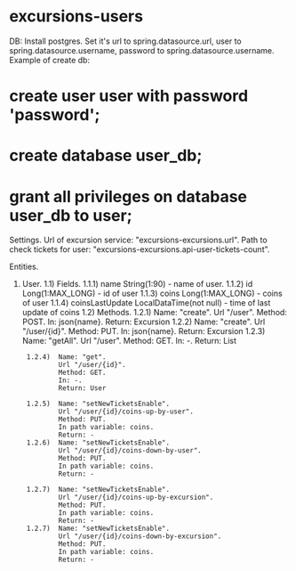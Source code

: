 # excursions-users

DB:
Install postgres.
Set it's 
    url to spring.datasource.url,
    user to spring.datasource.username,
    password to spring.datasource.username.
Example of create db:
# create user user with password 'password';
# create database user_db;
# grant all privileges on database user_db to user;

Settings.
Url of excursion service: "excursions-excursions.url".
Path to check tickets for user: "excursions-excursions.api-user-tickets-count".

Entities.
1) User.
    1.1) Fields.
        1.1.1) name String(1:90) - name of user.
        1.1.2) id Long(1:MAX_LONG) - id of user
        1.1.3) coins Long(1:MAX_LONG) - coins of user
        1.1.4) coinsLastUpdate LocalDataTime(not null) - time of last update of coins
    1.2) Methods.
        1.2.1)  Name: "create".
                Url "/user".
                Method: POST.
                In: json{name}.
                Return: Excursion
        1.2.2)  Name: "create".
                Url "/user/{id}".
                Method: PUT.
                In: json{name}.
                Return: Excursion
        1.2.3)  Name: "getAll".
                Url "/user".
                Method: GET.
                In: -.
                Return: List<User>
                
        1.2.4)  Name: "get".
                Url "/user/{id}".
                Method: GET.
                In: -.
                Return: User
        
        1.2.5)  Name: "setNewTicketsEnable".
                Url "/user/{id}/coins-up-by-user".
                Method: PUT.
                In path variable: coins.
                Return: -
        1.2.6)  Name: "setNewTicketsEnable".
                Url "/user/{id}/coins-down-by-user".
                Method: PUT.
                In path variable: coins.
                Return: -
                
        1.2.7)  Name: "setNewTicketsEnable".
                Url "/user/{id}/coins-up-by-excursion".
                Method: PUT.
                In path variable: coins.
                Return: -
        1.2.7)  Name: "setNewTicketsEnable".
                Url "/user/{id}/coins-down-by-excursion".
                Method: PUT.
                In path variable: coins.
                Return: -
